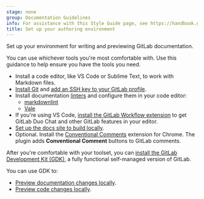 ```yaml
---
stage: none
group: Documentation Guidelines
info: For assistance with this Style Guide page, see https://handbook.gitlab.com/handbook/product/ux/technical-writing/#assignments-to-other-projects-and-subjects.
title: Set up your authoring environment
---
```


Set up your environment for writing and previewing GitLab documentation.

You can use whichever tools you're most comfortable with.
Use this guidance to help ensure you have the tools you need.

- Install a code editor, like VS Code or Sublime Text, to work with Markdown files.
- [Install Git](../../topics/git/how_to_install_git/_index.md) and
  [add an SSH key to your GitLab profile](../../user/ssh.md#add-an-ssh-key-to-your-gitlab-account).
- Install documentation [linters](testing/_index.md) and configure them in your code editor:
  - [markdownlint](testing/markdownlint.md)
  - [Vale](testing/vale.md)
- If you're using VS Code, [install the GitLab Workflow extension](../../editor_extensions/visual_studio_code/setup.md)
  to get GitLab Duo Chat and other GitLab features in your editor.
- [Set up the docs site to build locally](https://gitlab.com/gitlab-org/technical-writing/docs-gitlab-com/-/blob/main/doc/setup.md).
- Optional. Install the [Conventional Comments](https://gitlab.com/conventionalcomments/conventional-comments-button) extension for Chrome.
  The plugin adds **Conventional Comment** buttons to GitLab comments.

After you're comfortable with your toolset, you can [install the GitLab Development Kit (GDK)](https://gitlab.com/gitlab-org/gitlab-development-kit/-/blob/main/doc/_index.md), a fully functional self-managed version of GitLab.

You can use GDK to:

- [Preview documentation changes locally](https://gitlab.com/gitlab-org/gitlab-development-kit/-/blob/main/doc/howto/gitlab_docs.md).
- [Preview code changes locally](https://gitlab.com/gitlab-org/gitlab-development-kit/-/blob/main/doc/howto/preview_gitlab_changes.md).
